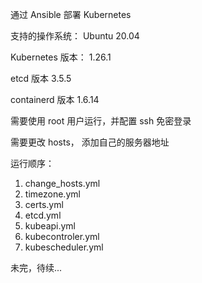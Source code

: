 通过 Ansible 部署 Kubernetes
  

支持的操作系统：
  Ubuntu 20.04

Kubernetes 版本：
  1.26.1

etcd 版本
  3.5.5

containerd 版本
  1.6.14

需要使用 root 用户运行，并配置 ssh 免密登录

需要更改 hosts， 添加自己的服务器地址

运行顺序：
1. change_hosts.yml
2. timezone.yml
3. certs.yml
4. etcd.yml
5. kubeapi.yml
6. kubecontroler.yml
7. kubescheduler.yml

未完，待续...
